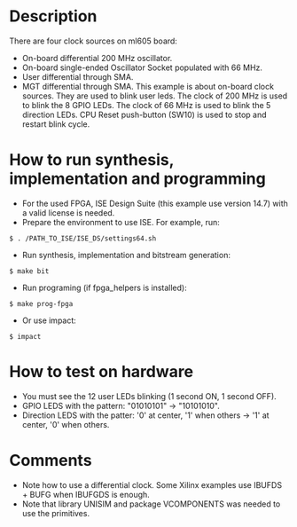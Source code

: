 # Description

There are four clock sources on ml605 board:
* On-board differential 200 MHz oscillator.
* On-board single-ended Oscillator Socket populated with 66 MHz.
* User differential through SMA.
* MGT differential through SMA.
This example is about on-board clock sources. They are used to blink user leds.
The clock of 200 MHz is used to blink the 8 GPIO LEDs.
The clock of 66 MHz is used to blink the 5 direction LEDs.
CPU Reset push-button (SW10) is used to stop and restart blink cycle.

# How to run synthesis, implementation and programming

* For the used FPGA, ISE Design Suite (this example use version 14.7) with a valid license is needed.
* Prepare the environment to use ISE. For example, run:
```
$ . /PATH_TO_ISE/ISE_DS/settings64.sh
```
* Run synthesis, implementation and bitstream generation:
```
$ make bit
```
* Run programing (if fpga_helpers is installed):
```
$ make prog-fpga
```
* Or use impact:
```
$ impact
```
# How to test on hardware

* You must see the 12 user LEDs blinking (1 second ON, 1 second OFF).
* GPIO LEDS with the pattern: "01010101" -> "10101010".
* Direction LEDS with the patter: '0' at center, '1' when others -> '1' at center, '0' when others.

# Comments

* Note how to use a differential clock. Some Xilinx examples use IBUFDS + BUFG when IBUFGDS is enough.
* Note that library UNISIM and package VCOMPONENTS was needed to use the primitives.
